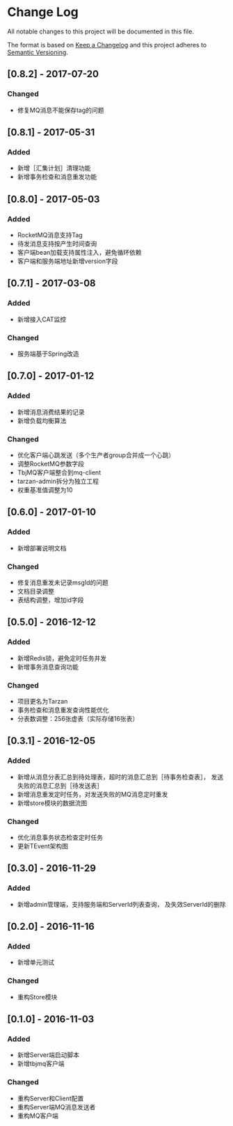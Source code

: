 # Change Log
All notable changes to this project will be documented in this file.

The format is based on [Keep a Changelog](http://keepachangelog.com/)
and this project adheres to [Semantic Versioning](http://semver.org/).

## [0.8.2] - 2017-07-20
### Changed
- 修复MQ消息不能保存tag的问题

## [0.8.1] - 2017-05-31
### Added
- 新增［汇集计划］清理功能
- 新增事务检查和消息重发功能

## [0.8.0] - 2017-05-03
### Added
- RocketMQ消息支持Tag
- 待发消息支持按产生时间查询
- 客户端bean加载支持属性注入，避免循环依赖
- 客户端和服务端地址新增version字段

## [0.7.1] - 2017-03-08
### Added
- 新增接入CAT监控

### Changed
- 服务端基于Spring改造

## [0.7.0] - 2017-01-12
### Added
- 新增消息消费结果的记录
- 新增负载均衡算法

### Changed
- 优化客户端心跳发送（多个生产者group合并成一个心跳）
- 调整RocketMQ参数字段
- TbjMQ客户端整合到mq-client
- tarzan-admin拆分为独立工程
- 权重基准值调整为10

## [0.6.0] - 2017-01-10
### Added
- 新增部署说明文档

### Changed
- 修复消息重发未记录msgId的问题
- 文档目录调整
- 表结构调整，增加id字段

## [0.5.0] - 2016-12-12
### Added
- 新增Redis锁，避免定时任务并发
- 新增事务消息查询功能

### Changed
- 项目更名为Tarzan
- 事务检查和消息重发查询性能优化
- 分表数调整：256张虚表（实际存储16张表）

## [0.3.1] - 2016-12-05
### Added
- 新增从消息分表汇总到待处理表，超时的消息汇总到［待事务检查表］，
发送失败的消息汇总到［待发送表］
- 新增消息重发定时任务，对发送失败的MQ消息定时重发
- 新增store模块的数据流图

### Changed
- 优化消息事务状态检查定时任务
- 更新TEvent架构图

## [0.3.0] - 2016-11-29
### Added
- 新增admin管理端，支持服务端和ServerId列表查询，
及失效ServerId的删除

## [0.2.0] - 2016-11-16
### Added
- 新增单元测试

### Changed
- 重构Store模块

## [0.1.0] - 2016-11-03
### Added
- 新增Server端启动脚本
- 新增tbjmq客户端

### Changed
- 重构Server和Client配置
- 重构Server端MQ消息发送者
- 重构MQ客户端